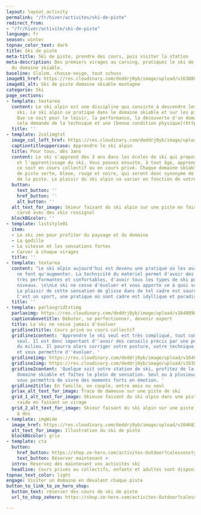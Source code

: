 ```yaml
---
layout: layout_activity
permalink: "/fr/hiver/activites/ski-de-piste"
redirect_from:
- "/fr/hiver/activite/ski-de-piste"
language: fr
season: winter
topnav_color_text: dark
title: Ski de piste
meta-title: Ski de piste, prendre des cours, puis visiter la station
meta-description: Des premiers virages au carving, pratiquez le ski de piste et profitez
  du domaine skiable.
baseline: Slalom, chasse-neige, tout schuss
image01_href: https://res.cloudinary.com/deddrj0yb/image/upload/v1638883539/website/winter/Ski-descente-groupe-amis_weuk4g.jpg
image01_alt: Ski de piste domaine skiable montagne
categorie: Ski
page_sections:
- template: textarea
  content: Le ski alpin est une discipline qui consiste à descendre les pistes de
    ski. Le ski alpin se pratique dans le domaine skiable et sur les pistes balisées.
    Que ce soit pour le loisir, la performance, la découverte d'un domaine ou la compétition,
    cela demande de la technique et une [bonne condition physique](https://www.ze-hero.com/fr/hiver/conseils/comment-se-pr%C3%A9parer-physiquement-au-ski).
  title: ''
- template: 2colimgtxt
  image_col_left_href: https://res.cloudinary.com/deddrj0yb/image/upload/v1638883540/website/winter/Ski-descente-vitesse_tq4ywc.jpg
  captiontitleuppercase: Apprendre le ski alpin
  title: Pour tous, dès 3ans
  content: Le ski s'apprend dès 3 ans dans les écoles de ski qui proposent la garderie
    et l'apprentissage du ski. Vous pouvez ensuite, à tout âge, apprendre le ski que
    ce soit en cours collectif ou en cours privé. Chaque domaine skiable sera composé
    de piste verte, bleue, rouge et noire, qui seront donc synonyme de la difficulté
    de la piste. Le plaisir du ski alpin va varier en fonction de votre style de ski.
  button:
    text_button: ''
    href_button: ''
    alt_button: ''
  alt_text_for_image: Skieur faisant du ski alpin sur une piste en faisant un virage
    carvé avec des skis rossignol
  blockBGcolor: ''
- template: liststyle01
  item:
  - Le ski zen pour profiter du paysage et du domaine
  - La godille
  - La vitesse et les sensations fortes
  - Carver à chaque virages
  title: ''
- template: textarea
  content: "Le ski alpin aujourd'hui est devenu une pratique où les avancées technologiques
    ne font qu'augmenter. La technicité du matériel permet d'avoir des chaussures
    très performantes et confortables, d'avoir tous les types de ski pout tous les
    niveaux. \n\nLe ski ne cesse d'évoluer et vous apporte ce à quoi vous avez besoin.
    La plaisir de cette sensation de glisse dans de tel cadre est source de bien-être.
    C'est un sport, une pratique où sont cadre est idyllique et paradisiaque. "
  title: ''
- template: parlaxgridtxtimg
  parlaximg: https://res.cloudinary.com/deddrj0yb/image/upload/v1640090973/website/winter/valentin-b-kremer-xZyeRwQGKk4-unsplash_gztr6e.jpg
  captionabovetitle: Débuter, se perfectionner, devenir expert
  title: Le ski ne cesse jamais d'évoluer
  gridline1title: Cours privé ou cours collectif
  gridline1content: 'Apprendre le ski seul est très compliqué, tout comme se perfectionner
    seul. Il est donc important d''avoir des conseils précis par une personne référente
    du milieu. Il pourra alors corriger votre posture, votre technique, vos appuis
    et vous permettre d''évoluer. '
  gridline1img: https://res.cloudinary.com/deddrj0yb/image/upload/v1640090973/website/winter/nicolai-berntsen-OyP-8El8vWk-unsplash_pzgx3v.jpg
  gridline2img: https://res.cloudinary.com/deddrj0yb/image/upload/v1638883536/website/winter/Ski-descente_fo1bqg.jpg
  gridline2content: 'Quelque soit votre station de ski, profitez de la glisse et du
    domaine skiable et faîtes le plein de sensation. Seul ou à plusieurs, le ski alpin
    vous permettra de vivre des moments forts en émotion. '
  gridline2title: En famille, en couple, entre amis ou seul
  prlax_alt_text_for_image: Trace de dameuse sur une piste de ski
  grid_1_alt_text_for_image: Skieuse faisant du ski alpin dans une piste de ski très
    raide en faisant un virage
  grid_2_alt_text_for_image: Skieur faisant du ski alpin sur une piste avec un sac
    à dos
- template: imgWide
  image_href: https://res.cloudinary.com/deddrj0yb/image/upload/v1646833488/website/assets/SkiAlpin.png
  alt_text_for_image: Illustration du ski de piste
  blockBGcolor: gris
- template: cta
  button:
    href_button: https://shop.ze-hero.com/activites-Outdoor?calessonstype=all&catypegenderlistsummer=all&calessonsactivitytype=Ski&start-date=21%2F11%2F2021
    text_button: Réserver maintenant >
  intro: Réservez dès maintenant vos activités ski
  headline: Cours privés ou collectifs, enfants et adultes sont disponibles
topnav_text_color: light
engage: Visiter un domaine en dévalant chaque piste
button_to_link_to_ze_hero_shop:
  button_text: réserver des cours de ski de piste
  url_to_shop_zehero: https://shop.ze-hero.com/activites-Outdoor?calessonstype=all&catypegenderlistsummer=all&calessonsactivitytype=Ski&start-date=21%2F11%2F2021

---
```

